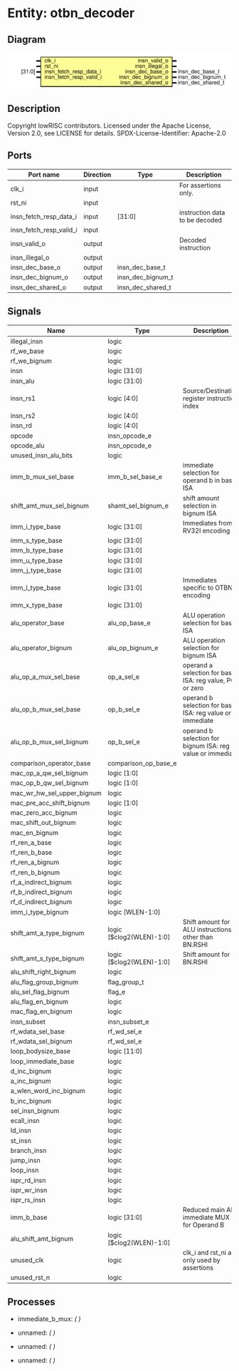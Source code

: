 # Entity: otbn_decoder
## Diagram
![Diagram](otbn_decoder.svg "Diagram")
## Description
Copyright lowRISC contributors.
 Licensed under the Apache License, Version 2.0, see LICENSE for details.
 SPDX-License-Identifier: Apache-2.0
 
## Ports
| Port name               | Direction | Type              | Description                    |
| ----------------------- | --------- | ----------------- | ------------------------------ |
| clk_i                   | input     |                   | For assertions only.           |
| rst_ni                  | input     |                   |                                |
| insn_fetch_resp_data_i  | input     | [31:0]            | instruction data to be decoded |
| insn_fetch_resp_valid_i | input     |                   |                                |
| insn_valid_o            | output    |                   | Decoded instruction            |
| insn_illegal_o          | output    |                   |                                |
| insn_dec_base_o         | output    | insn_dec_base_t   |                                |
| insn_dec_bignum_o       | output    | insn_dec_bignum_t |                                |
| insn_dec_shared_o       | output    | insn_dec_shared_t |                                |
## Signals
| Name                       | Type                     | Description                                                |
| -------------------------- | ------------------------ | ---------------------------------------------------------- |
| illegal_insn               | logic                    |                                                            |
| rf_we_base                 | logic                    |                                                            |
| rf_we_bignum               | logic                    |                                                            |
| insn                       | logic [31:0]             |                                                            |
| insn_alu                   | logic [31:0]             |                                                            |
| insn_rs1                   | logic [4:0]              | Source/Destination register instruction index              |
| insn_rs2                   | logic [4:0]              |                                                            |
| insn_rd                    | logic [4:0]              |                                                            |
| opcode                     | insn_opcode_e            |                                                            |
| opcode_alu                 | insn_opcode_e            |                                                            |
| unused_insn_alu_bits       | logic                    |                                                            |
| imm_b_mux_sel_base         | imm_b_sel_base_e         | immediate selection for operand b in base ISA              |
| shift_amt_mux_sel_bignum   | shamt_sel_bignum_e       | shift amount selection in bignum ISA                       |
| imm_i_type_base            | logic [31:0]             | Immediates from RV32I encoding                             |
| imm_s_type_base            | logic [31:0]             |                                                            |
| imm_b_type_base            | logic [31:0]             |                                                            |
| imm_u_type_base            | logic [31:0]             |                                                            |
| imm_j_type_base            | logic [31:0]             |                                                            |
| imm_l_type_base            | logic [31:0]             | Immediates specific to OTBN encoding                       |
| imm_x_type_base            | logic [31:0]             |                                                            |
| alu_operator_base          | alu_op_base_e            | ALU operation selection for base ISA                       |
| alu_operator_bignum        | alu_op_bignum_e          | ALU operation selection for bignum ISA                     |
| alu_op_a_mux_sel_base      | op_a_sel_e               | operand a selection for base ISA: reg value, PC or zero    |
| alu_op_b_mux_sel_base      | op_b_sel_e               | operand b selection for base ISA: reg value or immediate   |
| alu_op_b_mux_sel_bignum    | op_b_sel_e               | operand b selection for bignum ISA: reg value or immediate |
| comparison_operator_base   | comparison_op_base_e     |                                                            |
| mac_op_a_qw_sel_bignum     | logic [1:0]              |                                                            |
| mac_op_b_qw_sel_bignum     | logic [1:0]              |                                                            |
| mac_wr_hw_sel_upper_bignum | logic                    |                                                            |
| mac_pre_acc_shift_bignum   | logic [1:0]              |                                                            |
| mac_zero_acc_bignum        | logic                    |                                                            |
| mac_shift_out_bignum       | logic                    |                                                            |
| mac_en_bignum              | logic                    |                                                            |
| rf_ren_a_base              | logic                    |                                                            |
| rf_ren_b_base              | logic                    |                                                            |
| rf_ren_a_bignum            | logic                    |                                                            |
| rf_ren_b_bignum            | logic                    |                                                            |
| rf_a_indirect_bignum       | logic                    |                                                            |
| rf_b_indirect_bignum       | logic                    |                                                            |
| rf_d_indirect_bignum       | logic                    |                                                            |
| imm_i_type_bignum          | logic [WLEN-1:0]         |                                                            |
| shift_amt_a_type_bignum    | logic [$clog2(WLEN)-1:0] | Shift amount for ALU instructions other than BN.RSHI       |
| shift_amt_s_type_bignum    | logic [$clog2(WLEN)-1:0] | Shift amount for BN.RSHI                                   |
| alu_shift_right_bignum     | logic                    |                                                            |
| alu_flag_group_bignum      | flag_group_t             |                                                            |
| alu_sel_flag_bignum        | flag_e                   |                                                            |
| alu_flag_en_bignum         | logic                    |                                                            |
| mac_flag_en_bignum         | logic                    |                                                            |
| insn_subset                | insn_subset_e            |                                                            |
| rf_wdata_sel_base          | rf_wd_sel_e              |                                                            |
| rf_wdata_sel_bignum        | rf_wd_sel_e              |                                                            |
| loop_bodysize_base         | logic [11:0]             |                                                            |
| loop_immediate_base        | logic                    |                                                            |
| d_inc_bignum               | logic                    |                                                            |
| a_inc_bignum               | logic                    |                                                            |
| a_wlen_word_inc_bignum     | logic                    |                                                            |
| b_inc_bignum               | logic                    |                                                            |
| sel_insn_bignum            | logic                    |                                                            |
| ecall_insn                 | logic                    |                                                            |
| ld_insn                    | logic                    |                                                            |
| st_insn                    | logic                    |                                                            |
| branch_insn                | logic                    |                                                            |
| jump_insn                  | logic                    |                                                            |
| loop_insn                  | logic                    |                                                            |
| ispr_rd_insn               | logic                    |                                                            |
| ispr_wr_insn               | logic                    |                                                            |
| ispr_rs_insn               | logic                    |                                                            |
| imm_b_base                 | logic [31:0]             | Reduced main ALU immediate MUX for Operand B               |
| alu_shift_amt_bignum       | logic [$clog2(WLEN)-1:0] |                                                            |
| unused_clk                 | logic                    | clk_i and rst_ni are only used by assertions               |
| unused_rst_n               | logic                    |                                                            |
## Processes
- immediate_b_mux: _(  )_

- unnamed: _(  )_

- unnamed: _(  )_

- unnamed: _(  )_

